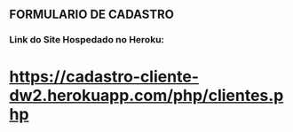 ## FORMULARIO DE CADASTRO 

### Link do Site Hospedado no Heroku:
# https://cadastro-cliente-dw2.herokuapp.com/php/clientes.php